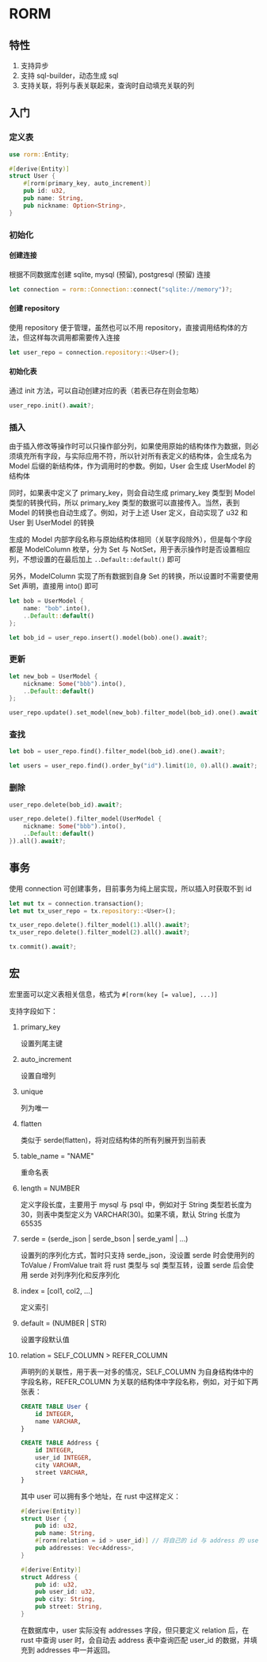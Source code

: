# RORM

## 特性

1. 支持异步
2. 支持 sql-builder，动态生成 sql
3. 支持关联，将列与表关联起来，查询时自动填充关联的列

## 入门

### 定义表

```rust
use rorm::Entity;

#[derive(Entity)]
struct User {
    #[rorm(primary_key, auto_increment)]
    pub id: u32,
    pub name: String,
    pub nickname: Option<String>,
}
```

### 初始化

#### 创建连接

根据不同数据库创建 sqlite, mysql (预留), postgresql (预留) 连接

```rust
let connection = rorm::Connection::connect("sqlite://memory")?;
```

#### 创建 repository

使用 repository 便于管理，虽然也可以不用 repository，直接调用结构体的方法，但这样每次调用都需要传入连接

```rust
let user_repo = connection.repository::<User>();
```

#### 初始化表

通过 init 方法，可以自动创建对应的表（若表已存在则会忽略）

```rust
user_repo.init().await?;
```

### 插入

由于插入修改等操作时可以只操作部分列，如果使用原始的结构体作为数据，则必须填充所有字段，与实际应用不符，所以针对所有表定义的结构体，会生成名为 Model 后缀的新结构体，作为调用时的参数。例如，User 会生成 UserModel 的结构体

同时，如果表中定义了 primary_key，则会自动生成 primary_key 类型到 Model 类型的转换代码，所以 primary_key 类型的数据可以直接传入。当然，表到 Model 的转换也自动生成了。例如，对于上述 User 定义，自动实现了 u32 和 User 到 UserModel 的转换

生成的 Model 内部字段名称与原始结构体相同（关联字段除外），但是每个字段都是 ModelColumn 枚举，分为 Set 与 NotSet，用于表示操作时是否设置相应列，不想设置的在最后加上 `..Default::default()` 即可

另外，ModelColumn  实现了所有数据到自身 Set 的转换，所以设置时不需要使用 Set 声明，直接用 into() 即可

```rust
let bob = UserModel {
    name: "bob".into(),
    ..Default::default()
};

let bob_id = user_repo.insert().model(bob).one().await?;
```

### 更新

```rust
let new_bob = UserModel {
    nickname: Some("bbb").into(),
    ..Default::default()
};

user_repo.update().set_model(new_bob).filter_model(bob_id).one().await?;
```

### 查找

```rust
let bob = user_repo.find().filter_model(bob_id).one().await?;

let users = user_repo.find().order_by("id").limit(10, 0).all().await?; // limit 10, offset 0
```

### 删除

```rust
user_repo.delete(bob_id).await?;

user_repo.delete().filter_model(UserModel {
    nickname: Some("bbb").into(),
    ..Default::default()
}).all().await?;
```

## 事务

使用 connection 可创建事务，目前事务为纯上层实现，所以插入时获取不到 id

```rust
let mut tx = connection.transaction();
let mut tx_user_repo = tx.repository::<User>();

tx_user_repo.delete().filter_model(1).all().await?;
tx_user_repo.delete().filter_model(2).all().await?;

tx.commit().await?;
```

## 宏

宏里面可以定义表相关信息，格式为 `#[rorm(key [= value], ...)]`

支持字段如下：

1. primary_key

   设置列尾主键

2. auto_increment

   设置自增列

3. unique

   列为唯一

4. flatten

   类似于 serde(flatten)，将对应结构体的所有列展开到当前表

5. table_name = "NAME"

   重命名表

6. length = NUMBER

   定义字段长度，主要用于 mysql 与 psql 中，例如对于 String 类型若长度为 30，则表中类型定义为 VARCHAR(30)。如果不填，默认 String 长度为 65535

7. serde = (serde_json | serde_bson | serde_yaml | ...)

   设置列的序列化方式，暂时只支持 serde_json，没设置 serde 时会使用列的 ToValue / FromValue trait 将 rust 类型与 sql 类型互转，设置 serde 后会使用 serde 对列序列化和反序列化

8. index = [col1, col2, ...]

   定义索引

9. default = (NUMBER | STR)

   设置字段默认值

10. relation = SELF_COLUMN > REFER_COLUMN

    声明列的关联性，用于表一对多的情况，SELF_COLUMN 为自身结构体中的字段名称，REFER_COLUMN 为关联的结构体中字段名称，例如，对于如下两张表：

    ```sql
    CREATE TABLE User {
        id INTEGER,
        name VARCHAR,
    }
    
    CREATE TABLE Address {
        id INTEGER,
        user_id INTEGER,
        city VARCHAR,
        street VARCHAR,
    }
    ```

    其中 user 可以拥有多个地址，在 rust 中这样定义：

    ```rust
    #[derive(Entity)]
    struct User {
        pub id: u32,
        pub name: String,
        #[rorm(relation = id > user_id)] // 将自己的 id 与 address 的 user_id 关联
        pub addresses: Vec<Address>,
    }
    
    #[derive(Entity)]
    struct Address {
        pub id: u32,
        pub user_id: u32,
        pub city: String,
        pub street: String,
    }
    ```

    在数据库中，user 实际没有 addresses 字段，但只要定义 relation 后，在 rust 中查询 user 时，会自动去 address 表中查询匹配 user_id 的数据，并填充到 addresses  中一并返回。
